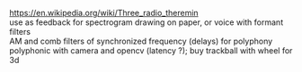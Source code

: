 
https://en.wikipedia.org/wiki/Three_radio_theremin  
use as feedback for spectrogram drawing on paper, or voice with formant filters  
AM and comb filters of synchronized frequency (delays) for polyphony  
polyphonic with camera and opencv (latency ?); buy trackball with wheel for 3d  
